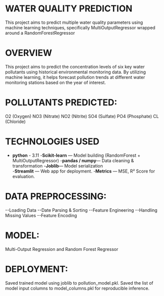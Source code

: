 # WATER QUALITY PREDICTION
This project aims to predict multiple water quality parameters using machine learning techniques, specifically MultiOutputRegressor wrapped around a RandomForestRegressor

# OVERVIEW
This project aims to predict the concentration levels of six key water pollutants using historical environmental monitoring data. By utilizing machine learning, it helps forecast pollution trends at different water monitoring stations based on the year of interest.

# POLLUTANTS PREDICTED:

O2 (Oxygen)
NO3 (Nitrate)
NO2 (Nitrite)
SO4 (Sulfate)
PO4 (Phosphate)
CL (Chloride)

 # TECHNOLOGIES USED
 - **python** - 3.11
 -**Scikit-learn** — Model building (RandomForest + MultiOutputRegressor)
 -**pandas / numpy**— Data cleaning & transformation
 -**Joblib**— Model serialization  
 -**Streamlit** — Web app for deployment.
 -**Metrics** — MSE, R² Score for evaluation.

# DATA PREPROCESSING:
--Loading Data
--Date Parsing & Sorting
--Feature Engineering
--Handling Missing Values
--Feature Encoding

# MODEL:
 Multi-Output Regression and
 Random Forest Regressor

# DEPLOYMENT:
Saved trained model using joblib to pollution_model.pkl.
Saved the list of model input columns to model_columns.pkl for reproducible inference.
